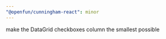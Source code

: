 ```yaml
---
"@openfun/cunningham-react": minor
---
```


make the DataGrid checkboxes column the smallest possible
